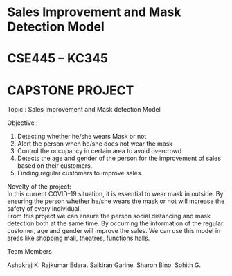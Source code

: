 # Sales Improvement and Mask Detection Model
# CSE445 – KC345
# CAPSTONE PROJECT

Topic : Sales Improvement and Mask detection Model 

Objective :
1. Detecting whether he/she wears Mask or not
2. Alert the person when he/she does not wear the mask <br>
3. Control the occupancy in certain area to avoid overcrowd <br>
4. Detects the age and gender of the person for the improvement of sales based on their customers. <br>
5. Finding regular customers to improve sales. <br>

Novelty of the project:<br>
In this current COVID-19 situation, it is essential to wear mask in outside. By ensuring the person whether he/she wears the mask or not will increase the safety of every individual. <br>
From this project we can ensure the person social distancing and mask detection both at the same time. By occurring the information of the regular customer, age and gender will improve the sales. We can use this model in areas like shopping mall, theatres, functions halls. <br>


Team Members

Ashokraj K.
Rajkumar Edara.
Saikiran Garine.
Sharon Bino.
Sohith G.



